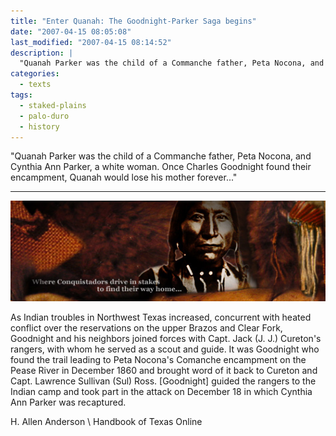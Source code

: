```yaml
---
title: "Enter Quanah: The Goodnight-Parker Saga begins"
date: "2007-04-15 08:05:08"
last_modified: "2007-04-15 08:14:52"
description: |
  "Quanah Parker was the child of a Commanche father, Peta Nocona, and Cynthia Ann Parker, a white woman. Once Charles Goodnight found their encampment, Quanah would lose his mother forever..."
categories:
  - texts
tags:
  - staked-plains
  - palo-duro
  - history  
---
```


"Quanah Parker was the child of a Commanche father, Peta Nocona, and Cynthia Ann Parker, a white woman. Once Charles Goodnight found their encampment, Quanah would lose his mother forever..."
***
![Decorative Image](/images/gallery/section_4.jpg)

As Indian troubles in Northwest Texas increased, concurrent with heated conflict over the reservations on the upper Brazos and Clear Fork, Goodnight and his neighbors joined forces with Capt. Jack (J. J.) Cureton's rangers, with whom he served as a scout and guide. It was Goodnight who found the trail leading to Peta Nocona's Comanche encampment on the Pease River in December 1860 and brought word of it back to Cureton and Capt. Lawrence Sullivan (Sul) Ross. [Goodnight] guided the rangers to the Indian camp and took part in the attack on December 18 in which Cynthia Ann Parker was recaptured.

H. Allen Anderson  \\
Handbook of Texas Online

